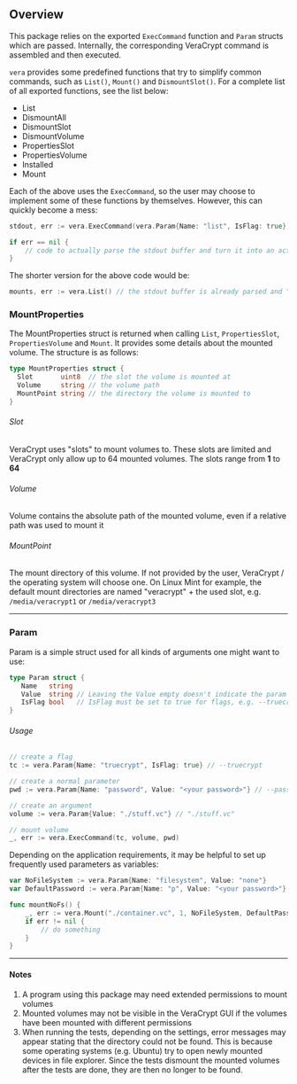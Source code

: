 ## Overview

This package relies on the exported `ExecCommand` function and `Param` structs which are passed. Internally, the corresponding 
VeraCrypt command is assembled and then executed.  

`vera` provides some predefined functions that try to simplify common commands, such as `List()`, `Mount()` and 
`DismountSlot()`. For a complete list of all exported functions, see the list below:

* List
* DismountAll
* DismountSlot
* DismountVolume
* PropertiesSlot
* PropertiesVolume
* Installed
* Mount

Each of the above uses the `ExecCommand`, so the user may choose to implement some of these functions by 
themselves. However, this can quickly become a mess: 
```go
stdout, err := vera.ExecCommand(vera.Param{Name: "list", IsFlag: true})

if err == nil {
    // code to actually parse the stdout buffer and turn it into an actual list
}
```
The shorter version for the above code would be:
```go
mounts, err := vera.List() // the stdout buffer is already parsed and "mounts" contains a list of MountProperties
```

### MountProperties

The MountProperties struct is returned when calling `List`, `PropertiesSlot`, `PropertiesVolume` and `Mount`. It 
provides some details about the mounted volume. The structure is as follows:

```go
type MountProperties struct {
  Slot       uint8  // the slot the volume is mounted at
  Volume     string // the volume path
  MountPoint string // the directory the volume is mounted to
}
```

###### Slot

VeraCrypt uses "slots" to mount volumes to. These slots are limited and VeraCrypt only allow up to 64 mounted volumes. 
The slots range from **1** to **64**

###### Volume

Volume contains the absolute path of the mounted volume, even if a relative path was used to mount it

###### MountPoint

The mount directory of this volume. If not provided by the user, VeraCrypt / the operating system will choose one. On 
Linux Mint for example, the default mount directories are named "veracrypt" + the used slot, e.g. `/media/veracrypt1` or 
`/media/veracrypt3`

---

### Param

Param is a simple struct used for all kinds of arguments one might want to use:

```go
type Param struct {
   Name   string
   Value  string // Leaving the Value empty doesn't indicate the param is a flag, use IsFlag instead
   IsFlag bool   // IsFlag must be set to true for flags, e.g. --truecrypt or --version
}
```
###### Usage
```go
// create a flag
tc := vera.Param{Name: "truecrypt", IsFlag: true} // --truecrypt

// create a normal parameter
pwd := vera.Param{Name: "password", Value: "<your password>"} // --password="<your password>"

// create an argument
volume := vera.Param{Value: "./stuff.vc"} // "./stuff.vc"

// mount volume
_, err := vera.ExecCommand(tc, volume, pwd)
```

Depending on the application requirements, it may be helpful to set up frequently used parameters as variables:
```go
var NoFileSystem := vera.Param{Name: "filesystem", Value: "none"}
var DefaultPassword := vera.Param{Name: "p", Value: "<your password>"} // please don't do this

func mountNoFs() {
    _, err := vera.Mount("./container.vc", 1, NoFileSystem, DefaultPassword)
    if err != nil { 
        // do something
    }
}
```

---
#### Notes

1. A program using this package may need extended permissions to mount volumes
2. Mounted volumes may not be visible in the VeraCrypt GUI if the volumes have been mounted with different permissions
3. When running the tests, depending on the settings, error messages may appear stating that the directory could
   not be found. This is because some operating systems (e.g. Ubuntu) try to open newly mounted devices in file
   explorer. Since the tests dismount the mounted volumes after the tests are done, they are then no longer to be found.
